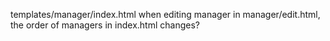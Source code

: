 templates/manager/index.html
when editing manager in manager/edit.html, the order of managers in index.html changes?

